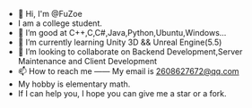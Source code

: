 - 👋 Hi, I'm @FuZoe
- I am a college student.
- 👀 I’m good at C++,C,C#,Java,Python,Ubuntu,Windows...
- 🌱 I’m currently learning Unity 3D && Unreal Engine(5.5)
- 💞️ I’m looking to collaborate on Backend Development,Server Maintenance and Client Development
- 📫 How to reach me —— My email is 2608627672@qq.com
- My hobby is elementary math.
- If I can help you, I hope you can give me a star or a fork.
